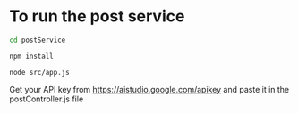 # To run the post service

```sh
cd postService
```

```sh
npm install
```

```sh
node src/app.js
```

Get your API key from https://aistudio.google.com/apikey and paste it in the postController.js file
